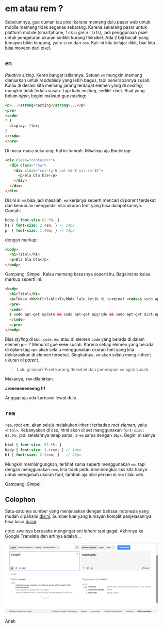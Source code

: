 # em atau rem ?

Sebelumnya, gue cuman tau pixel karena memang dulu pasar web untuk mobile memang tidak seganas sekarang. Karena sekarang pasar untuk platform mobile (smartphone, f ck u gre n r b ts), jadi penggunaan pixel untuk pengaturan ukuran sedikit kurang fleksibel. Ada 2 biji bocah yang lumayan bikin bingung, yaitu si `em` dan `rem`. Kali ini kita belajar dikit, biar kita bisa moveon dari pixel.

## `em`

*Relative sizing*. Keren banget istilahnya. Satuan `em` mungkin memang dianjurkan untuk *readability* yang lebih bagus, tapi penerapannya susah. Kalau di desain kita memang jarang terdapat elemen yang di *nesting*, mungkin tidak terlalu susah. Tapi kalo *nesting*, ~~sedikit~~ ribet. Buat yang belum *ngeh*, begini maksud gue *nesting*:

```html
<p>...<strong>nesting</strong>...</p>
<pre>
<code>
* {
  display: flex;
}
</code>
</pre>
```

Di masa-masa sekarang, hal ini lumrah. Misalnya aja Bootstrap:

```html
<div class="container">
  <div class="row">
    <div class="col-lg-6 col-md-8 col-sm-12">
      <p>bla bla bla</p>
    </div>
  </div>
</div>
```

Disini si `em` bisa jadi masalah, `em` kerjanya seperti mencari di *parent* terdekat dan kemudian mengambil nilai ukuran font yang bisa didapatkannya. Contoh:

```scss
body { font-size:62.5%; }
h1 { font-size: 2.4em; } // 24px
p  { font-size: 1.4em; } // 14px
```
dengan markup:

```html
<body>
  <h1>Titel</h1>
  <p>Bla bla bla</p>
</body>
```

Gampang. Simpel. Kalau memang kasusnya seperti itu. Bagaimana kalau markup seperti ini:

```html
<body>
  <h1>Titel</h1>
  <p>Tekan <kbd>Ctrl+Alt+T</kbd> lalu ketik di terminal <code>$ sudo apt-get update</code>. Kalau mau lebih cepat, langsung gabungkan 3 <em>command</em> berikut: </p>
  <pre>
  <code>
  $ sudo apt-get update && sudo apt-get upgrade && sudo apt-get dist-upgrade
  </code>
  </pre>
</body>
```

Bisa *styling* di `kbd`, `code`, `em`, atau di elemen `code` yang berada di dalam elemen `pre` ? Menurut gue ~~susu~~ susah. Karena setiap elemen yang berada di dalam tag `<p>` akan selalu menggunakan ukuran font yang kita deklarasikan di elemen tersebut. Singkatnya, `em` akan selalu meng-inherit ukuran di *parent*.

> Lalu gimana? Pixel kurang fleksibel dan penerapan `em` agak susah.

Makanya, `rem` dilahirkan.

**Jreeeeeeeeeeng !!!**

Anggap aja ada karnaval lewat dulu.

## `rem`

`rem`, *root em*, akan selalu melakukan inherit terhadap *root elemen*, yaitu `<html>`. Kebanyakan di css, html akan di set menggunakan `font-size: 62.5%;` jadi setelahnya tetap sama, `1rem` sama dengan `10px`. Begini misalnya:

```scss
html { font-size: 62.5%; }
body { font-size: 1.4rem; } // 14px
h1 { font-size: 2.5rem; }   // 25px
```

Mungkin membingungkan, terlihat sama seperti menggunakan `em`, tapi dengan menggunakan `rem`, kita tidak perlu membongkar css kita hanya untuk mengubah ukuran font, tambah aja nilai persen di `html` lalu cek.

Gampang. Simpel.

## Colophon

Satu-satunya sumber yang menjelaskan dengan bahasa indonesia yang mudah dipahami [disini](http://praktisiweb.com/font-sizing-dengan-rem/). Sumber luar yang lumayan komplit penjelasannya bisa baca [disini](https://j.eremy.net/confused-about-rem-and-em/).

*note:* awalnya berusaha mengingat arti *inherit* tapi gagal. Akhirnya ke Google Translate dan artinya adalah...

![Arti inherit](/assets/post-img/2015-06-12_16-14-32.png)

Aneh
